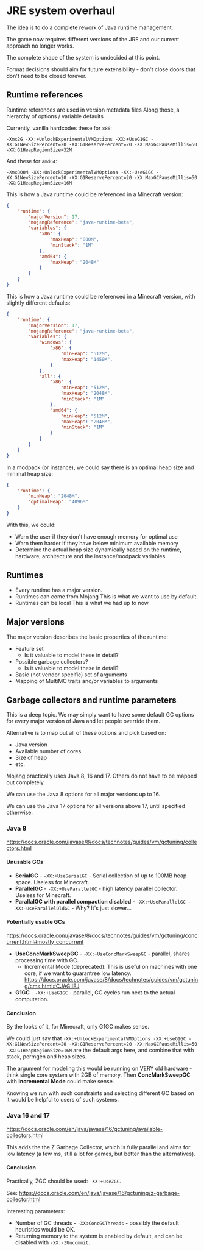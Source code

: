 # JRE system overhaul

The idea is to do a complete rework of Java runtime management.

The game now requires different versions of the JRE and our current approach no longer works.

The complete shape of the system is undecided at this point.

Format decisions should aim for future extensibility - don't close doors that don't need to be closed forever.

## Runtime references
Runtime references are used in version metadata files
Along those, a hierarchy of options / variable defaults

Currently, vanilla hardcodes these for `x86`:
```
-Xmx2G -XX:+UnlockExperimentalVMOptions -XX:+UseG1GC -XX:G1NewSizePercent=20 -XX:G1ReservePercent=20 -XX:MaxGCPauseMillis=50 -XX:G1HeapRegionSize=32M
```

And these for `amd64`:
```
-Xmx800M -XX:+UnlockExperimentalVMOptions -XX:+UseG1GC -XX:G1NewSizePercent=20 -XX:G1ReservePercent=20 -XX:MaxGCPauseMillis=50 -XX:G1HeapRegionSize=16M
```

This is how a Java runtime could be referenced in a Minecraft version:
```json
{
    "runtime": {
        "majorVersion": 17,
        "mojangReference": "java-runtime-beta",
        "variables": {
            "x86": {
                "maxHeap": "800M",
                "minStack": "1M"
            },
            "amd64": {
                "maxHeap": "2048M"
            }
        }
    }
}
```

This is how a Java runtime could be referenced in a Minecraft version, with slightly different defaults:
```json
{
    "runtime": {
        "majorVersion": 17,
        "mojangReference": "java-runtime-beta",
        "variables": {
            "windows": {
                "x86": {
                    "minHeap": "512M",
                    "maxHeap": "1450M",
                }
            },
            "all": {
                "x86": {
                    "minHeap": "512M",
                    "maxHeap": "2048M",
                    "minStack": "1M"
                },
                "amd64": {
                    "minHeap": "512M",
                    "maxHeap": "2048M",
                    "minStack": "1M"
                }
            }
        }
    }
}
```

In a modpack (or instance), we could say there is an optimal heap size and minimal heap size:
```json
{
    "runtime": {
        "minHeap": "2048M",
        "optimalHeap": "4096M"
    }
}
```

With this, we could:

- Warn the user if they don't have enough memory for optimal use
- Warn them harder if they have below minimum available memory
- Determine the actual heap size dynamically based on the runtime, hardware, architecture and the instance/modpack variables.

## Runtimes

- Every runtime has a major version.
- Runtimes can come from Mojang
    This is what we want to use by default.
- Runtimes can be local
    This is what we had up to now.

## Major versions

The major version describes the basic properties of the runtime:
- Feature set
    - Is it valuable to model these in detail?
- Possible garbage collectors?
    - Is it valuable to model these in detail?
- Basic (not vendor specific) set of arguments
- Mapping of MultiMC traits and/or variables to arguments

## Garbage collectors and runtime parameters

This is a deep topic. We may simply want to have some default GC options for every major version of Java and let people override them.

Alternative is to map out all of these options and pick based on:
- Java version
- Available number of cores
- Size of heap
- etc.

Mojang practically uses Java 8, 16 and 17. Others do not have to be mapped out completely.

We can use the Java 8 options for all major versions up to 16.

We can use the Java 17 options for all versions above 17, until specified otherwise.

### Java 8

https://docs.oracle.com/javase/8/docs/technotes/guides/vm/gctuning/collectors.html

#### Unusable GCs

- **SerialGC** - `-XX:+UseSerialGC` - Serial collection of up to 100MB heap space. Useless for Minecraft.
- **ParallelGC** - `-XX:+UseParallelGC` - high latency parallel collector. Useless for Minecraft.
- **ParallalGC with parallel compaction disabled** - `-XX:+UseParallelGC -XX:-UseParallelOldGC` - Why? It's just slower...

#### Potentially usable GCs

https://docs.oracle.com/javase/8/docs/technotes/guides/vm/gctuning/concurrent.html#mostly_concurrent

- **UseConcMarkSweepGC** - `-XX:+UseConcMarkSweepGC` - parallel, shares processing time with GC.
   - Incremental Mode (deprecated):
     This is useful on machines with one core, if we want to guarantree low latency.
     https://docs.oracle.com/javase/8/docs/technotes/guides/vm/gctuning/cms.html#CJAGIIEJ
- **G1GC** - `-XX:+UseG1GC` - parallel, GC cycles run next to the actual computation.

#### Conclusion

By the looks of it, for Minecraft, only G1GC makes sense.

We could just say that `-XX:+UnlockExperimentalVMOptions -XX:+UseG1GC -XX:G1NewSizePercent=20 -XX:G1ReservePercent=20 -XX:MaxGCPauseMillis=50 -XX:G1HeapRegionSize=16M` are the default args here, and combine that with stack, permgen and heap sizes.

The argument for modeling this would be running on VERY old hardware - think single core system with 2GB of memory. Then **ConcMarkSweepGC** with **Incremental Mode** could make sense.

Knowing we run with such constraints and selecting different GC based on it would be helpful to users of such systems.

### Java 16 and 17

https://docs.oracle.com/en/java/javase/16/gctuning/available-collectors.html

This adds the the Z Garbage Collector, which is fully parallel and aims for low latency (a few ms, still a lot for games, but better than the alternatives).

#### Conclusion

Practically, ZGC should be used: `-XX:+UseZGC`.

See: https://docs.oracle.com/en/java/javase/16/gctuning/z-garbage-collector.html

Interesting parameters:
- Number of GC threads - `-XX:ConcGCThreads` - possibly the default heuristics would be OK.
- Returning memory to the system is enabled by default, and can be disabled with `-XX:-ZUncommit`.
